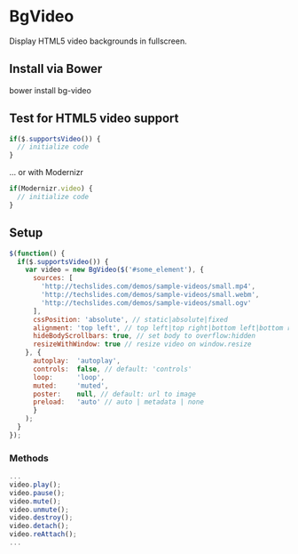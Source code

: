 # BgVideo

Display HTML5 video backgrounds in fullscreen.

## Install via Bower

bower install bg-video

## Test for HTML5 video support

```javascript
if($.supportsVideo()) {
  // initialize code
}
```

... or with Modernizr

```javascript
if(Modernizr.video) {
  // initialize code
}
```

## Setup
```javascript
$(function() {
  if($.supportsVideo()) {
    var video = new BgVideo($('#some_element'), {
      sources: [
        'http://techslides.com/demos/sample-videos/small.mp4',
        'http://techslides.com/demos/sample-videos/small.webm',
        'http://techslides.com/demos/sample-videos/small.ogv'
      ],
      cssPosition: 'absolute', // static|absolute|fixed
      alignment: 'top left', // top left|top right|bottom left|bottom right
      hideBodyScrollbars: true, // set body to overflow:hidden
      resizeWithWindow: true // resize video on window.resize
    }, {
      autoplay:  'autoplay',
      controls:  false, // default: 'controls'
      loop:      'loop',
      muted:     'muted',
      poster:    null, // default: url to image
      preload:   'auto' // auto | metadata | none
      }
    );
  }
});
```
### Methods
```javascript
...
video.play();
video.pause();
video.mute();
video.unmute();
video.destroy();
video.detach();
video.reAttach();
...
```
